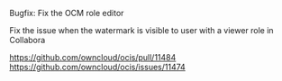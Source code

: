 Bugfix: Fix the OCM role editor

Fix the issue when the watermark is visible to user with a viewer role in Collabora

https://github.com/owncloud/ocis/pull/11484
https://github.com/owncloud/ocis/issues/11474
